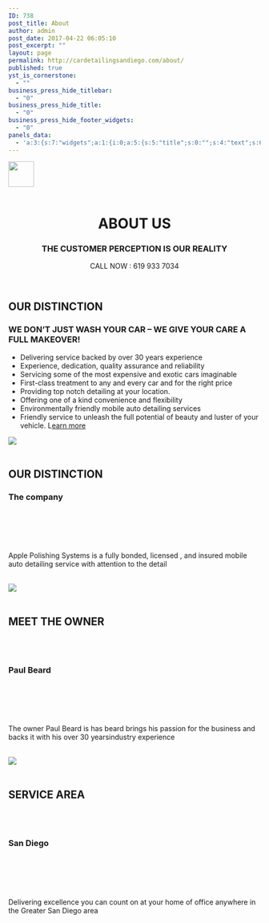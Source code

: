 ```yaml
---
ID: 738
post_title: About
author: admin
post_date: 2017-04-22 06:05:10
post_excerpt: ""
layout: page
permalink: http://cardetailingsandiego.com/about/
published: true
yst_is_cornerstone:
  - ""
business_press_hide_titlebar:
  - "0"
business_press_hide_title:
  - "0"
business_press_hide_footer_widgets:
  - "0"
panels_data:
  - 'a:3:{s:7:"widgets";a:1:{i:0;a:5:{s:5:"title";s:0:"";s:4:"text";s:6:"&nbsp;";s:6:"filter";s:1:"1";s:4:"type";s:6:"visual";s:11:"panels_info";a:7:{s:5:"class";s:31:"SiteOrigin_Widget_Editor_Widget";s:3:"raw";b:0;s:4:"grid";i:0;s:4:"cell";i:0;s:2:"id";i:0;s:9:"widget_id";s:36:"393568e7-ff58-4bf1-b6c9-de2384804376";s:5:"style";a:0:{}}}}s:5:"grids";a:1:{i:0;a:2:{s:5:"cells";i:1;s:5:"style";a:4:{s:10:"background";s:7:"#f46455";s:18:"background_display";s:4:"tile";s:6:"gutter";s:3:"0px";s:11:"row_stretch";s:14:"full-stretched";}}}s:10:"grid_cells";a:1:{i:0;a:4:{s:4:"grid";i:0;s:5:"index";i:0;s:6:"weight";d:0.6632462686569999821273313500569202005863189697265625;s:5:"style";a:0:{}}}}'
---
```

<div id="pl-738" class="panel-layout">
<div id="pg-738-0" class="panel-grid panel-has-style" data-style="{&quot;background&quot;:&quot;#f46455&quot;,&quot;background_display&quot;:&quot;tile&quot;,&quot;gutter&quot;:&quot;0px&quot;,&quot;row_stretch&quot;:&quot;full-stretched&quot;}">
<div class="siteorigin-panels-stretch panel-row-style panel-row-style-for-738-0" data-stretch-type="full-stretched">
<div id="pgc-738-0-0" class="panel-grid-cell" data-weight="0.663246268657">
<div id="panel-738-0-0-0" class="so-panel widget widget_sow-google-map panel-first-child panel-last-child" data-index="0" data-style="{&quot;background_display&quot;:&quot;tile&quot;}">
<div class="pic-side"></div>
<div class="text-side shrinker-parent">
<div class="vertical-aligner">
<div class="item-details preview-content-wrapper  multi">
<div class="draggable-div-holder"></div>
<div class="preview-content-holder shrinker-content effect-fadein">
<div class="preview-icon-holder Icon removable-parent order-handle"><img id="vbid-77df28e5-gtnahtzi" class="preview-element icon-source magic-circle-holder shrinkable-img  allow-mobile-hide aligncenter" src="https://lh3.googleusercontent.com/XgfmL-7H5_jhGGHh5SiXYOtGQVtR4Hn4UkCuielxVQm0yC2S-vf4RLe6sk6cxREnJt0__AM0BesxNpLfFA" width="51" height="51" data-menu-name="PREVIEW_ICON" data-width-before-shrink="80" /></div>
<br class="upper-line-break" />
<div class="preview-title-holder removable-parent order-handle">
<h1 id="vbid-77df28e5-obsllrq6" class="preview-element preview-title magic-circle-holder inner-page text-element quick-text-style-menu   allow-mobile-hide" style="text-align: center;" data-menu-name="PREVIEW_TITLE" data-orig-font-size="45">ABOUT US</h1>
</div>
<div class="preview-subtitle-holder removable-parent order-handle" style="text-align: center;">
<h3 id="vbid-77df28e5-hldxxn2r" class="preview-element preview-subtitle magic-circle-holder text-element quick-text-style-menu   allow-mobile-hide" data-menu-name="PREVIEW_SUBTITLE" data-orig-font-size="12">THE CUSTOMER PERCEPTION IS OUR REALITY</h3>
</div>
<div class="preview-body-holder removable-parent order-handle">
<div id="vbid-77df28e5-lmbiohzi" class="preview-element preview-body magic-circle-holder text-element quick-text-style-menu   allow-mobile-hide" data-menu-name="PREVIEW_BODY">
<p style="text-align: center;">CALL NOW : 619 933 7034</p>

<div class="pic-side"></div>
<div class="text-side shrinker-parent">
<div class="vertical-aligner">
<div class="item-details preview-content-wrapper  multi">
<div class="preview-content-holder shrinker-content"><br class="upper-line-break" />
<div class="preview-title-holder removable-parent order-handle">
<h2 id="vbid-77df28e5-h1q7vdnn" class="preview-element preview-title magic-circle-holder inner-page text-element quick-text-style-menu   allow-mobile-hide" data-menu-name="PREVIEW_TITLE" data-orig-font-size="20">OUR DISTINCTION</h2>
</div>
<div class="preview-subtitle-holder removable-parent order-handle">
<h3 id="vbid-77df28e5-eahirpla" class="preview-element preview-subtitle magic-circle-holder text-element quick-text-style-menu   allow-mobile-hide" data-menu-name="PREVIEW_SUBTITLE" data-orig-font-size="11">WE DON’T JUST WASH YOUR CAR – WE GIVE YOUR CARE A FULL MAKEOVER!</h3>
</div>
<div class="preview-body-holder removable-parent order-handle">
<div id="vbid-77df28e5-ose5uvy2" class="preview-element preview-body magic-circle-holder text-element quick-text-style-menu   allow-mobile-hide" data-menu-name="PREVIEW_BODY">
<ul>
 	<li>Delivering service backed by over 30 years experience</li>
 	<li>Experience, dedication, quality assurance and reliability</li>
 	<li>Servicing some of the most expensive and exotic cars imaginable</li>
 	<li>First-class treatment to any and every car and for the right price</li>
 	<li>Providing top notch detailing at your location.</li>
 	<li>Offering one of a kind convenience and flexibility</li>
 	<li>Environmentally friendly mobile auto detailing services</li>
 	<li>Friendly service to unleash the full potential of beauty and luster of your vehicle. L<a href="http://cardetailingsandiego.com/our_distinction" data-cke-saved-href="http://cardetailingsandiego.com/our_distinction">earn more</a></li>
</ul>
</div>
<div id="items-holder">
<div id="vbid-77df28e5-0m0qlrxo" class="sub item-box  page-box style-77df28e5-eqdfmwoe left-side top-side bottom-side" data-holder-type="page" data-child-type="STYLE" data-styleid="style-77df28e5-eqdfmwoe" data-preview-styleid="style-77df28e5-eqdfmwoe" data-preset-type-id="UNRESOLVED" data-row="1">
<div class="page-wrapper item-wrapper ">
<div class="item-content leaf multi_layout page content -container" data-self="vbid-77df28e5-0m0qlrxo" data-preview-style="style-77df28e5-eqdfmwoe" data-style="style-bcb38-bwz05fysvv" data-orig-thumb-height="" data-orig-thumb-width="" data-vbid="vbid-77df28e5-0m0qlrxo" data-bgimg="">
<div class="multi-container preview image-cover">
<div class="Picture item-preview">
<div class="preview-image-holder">
<div id="no-image" class="background-image-div preview-element image-source magic-circle-holder unfold-left load-high-res" data-menu-name="BACKGROUND_IMAGE"></div>
<div class="helper-div middle-center">
<div class="pic-side"></div>
<div class="text-side shrinker-parent">
<div class="vertical-aligner">
<div class="item-details preview-content-wrapper  multi">
<div class="preview-content-holder shrinker-content">
<div class="preview-icon-holder Icon removable-parent order-handle"><img id="vbid-77df28e5-k9bfdpfw" class="preview-element icon-source magic-circle-holder shrinkable-img  allow-mobile-hide" src="https://lh3.googleusercontent.com/aR3SvoaqxEOF88WUmWMOkaQL1G8lHT0U-6LYmRP1gZRfEJdAqpB8W3sRudG_XjzfkXkkGi4heYL41atJ-Q" data-menu-name="PREVIEW_ICON" data-width-before-shrink="40" /></div>
<br class="upper-line-break" />
<div class="preview-title-holder removable-parent order-handle">
<h2 id="vbid-77df28e5-pffs8b3c" class="preview-element preview-title magic-circle-holder inner-page text-element quick-text-style-menu   allow-mobile-hide" data-menu-name="PREVIEW_TITLE" data-orig-font-size="16">OUR DISTINCTION</h2>
</div>
<div class="preview-subtitle-holder removable-parent order-handle">
<h3 id="vbid-77df28e5-kfribhdj" class="preview-element preview-subtitle magic-circle-holder text-element quick-text-style-menu   allow-mobile-hide" data-menu-name="PREVIEW_SUBTITLE" data-orig-font-size="12">The company</h3>
</div>
<br class="lower-line-break" /><br class="upper-line-break" />
<div class="preview-divider-holder removable-parent order-handle"></div>
<br class="lower-line-break" /><br class="upper-line-break" />
<div class="preview-body-holder removable-parent order-handle">
<div id="vbid-77df28e5-wbcmhznq" class="preview-element preview-body magic-circle-holder text-element quick-text-style-menu   allow-mobile-hide" data-menu-name="PREVIEW_BODY">

Apple Polishing Systems is a fully bonded, licensed , and insured mobile auto detailing service with attention to the detail

</div>
</div>
<br class="lower-line-break" />
<div class="element-placeholder" data-elementtype="PRICE"></div>
<div class="preview-form order-handle"></div>
<div class="preview-item-links order-handle "></div>
<div class="element-placeholder" data-elementtype="SOCIAL"></div>
</div>
</div>
</div>
</div>
</div>
</div>
</div>
</div>
</div>
</div>
</div>
<div id="vbid-77df28e5-bnm1tvdr" class="sub item-box  page-box style-77df28e5-eqdfmwoe top-side bottom-side" data-holder-type="page" data-child-type="STYLE" data-styleid="style-77df28e5-eqdfmwoe" data-preview-styleid="style-77df28e5-eqdfmwoe" data-preset-type-id="UNRESOLVED" data-row="1">
<div class="page-wrapper item-wrapper ">
<div class="item-content leaf multi_layout page content -container" data-self="vbid-77df28e5-bnm1tvdr" data-preview-style="style-77df28e5-eqdfmwoe" data-style="style-bcb38-bwz05fysvv" data-orig-thumb-height="" data-orig-thumb-width="" data-vbid="vbid-77df28e5-bnm1tvdr" data-bgimg="">
<div class="multi-container preview image-cover">
<div class="Picture item-preview">
<div class="preview-image-holder">
<div id="no-image" class="background-image-div preview-element image-source magic-circle-holder unfold-left load-high-res" data-menu-name="BACKGROUND_IMAGE"></div>
<div class="helper-div middle-center">
<div class="pic-side"></div>
<div class="text-side shrinker-parent">
<div class="vertical-aligner">
<div class="item-details preview-content-wrapper  multi">
<div class="preview-content-holder shrinker-content">
<div class="preview-icon-holder Icon removable-parent order-handle"><img id="vbid-77df28e5-ci3uhi56" class="preview-element icon-source magic-circle-holder shrinkable-img  allow-mobile-hide" src="https://lh3.googleusercontent.com/slfw7ic2QvnSWwk6z7QRLNjPOmiXFcy_Zaw7aACIOGGMBI3kBlPGWW_L-0eBqiIvujii2vokVwK9fM4qo8g" data-menu-name="PREVIEW_ICON" data-width-before-shrink="40" /></div>
<br class="upper-line-break" />
<div class="preview-title-holder removable-parent order-handle">
<h2 id="vbid-77df28e5-abk4rxrv" class="preview-element preview-title magic-circle-holder inner-page text-element quick-text-style-menu   allow-mobile-hide" data-menu-name="PREVIEW_TITLE" data-orig-font-size="16">MEET THE OWNER</h2>
</div>
<br class="lower-line-break" /><br class="upper-line-break" />
<div class="preview-subtitle-holder removable-parent order-handle">
<h3 id="vbid-77df28e5-ioiyz2ni" class="preview-element preview-subtitle magic-circle-holder text-element quick-text-style-menu   allow-mobile-hide" data-menu-name="PREVIEW_SUBTITLE" data-orig-font-size="12">Paul Beard</h3>
</div>
<br class="lower-line-break" /><br class="upper-line-break" />
<div class="preview-divider-holder removable-parent order-handle"></div>
<br class="lower-line-break" /><br class="upper-line-break" />
<div class="preview-body-holder removable-parent order-handle">
<div id="vbid-77df28e5-aosfznrb" class="preview-element preview-body magic-circle-holder text-element quick-text-style-menu   allow-mobile-hide" data-menu-name="PREVIEW_BODY">

The owner Paul Beard is has beard brings his passion for the business and backs it with his over 30 yearsindustry experience

</div>
</div>
<br class="lower-line-break" />
<div class="element-placeholder" data-elementtype="PRICE"></div>
<div class="preview-form order-handle"></div>
<div class="preview-item-links order-handle "></div>
<div class="element-placeholder" data-elementtype="SOCIAL"></div>
</div>
</div>
</div>
</div>
</div>
</div>
</div>
</div>
</div>
</div>
</div>
<div id="vbid-77df28e5-c0lnarxv" class="sub item-box  page-box style-77df28e5-eqdfmwoe right-side top-side bottom-side" data-holder-type="page" data-child-type="STYLE" data-styleid="style-77df28e5-eqdfmwoe" data-preview-styleid="style-77df28e5-eqdfmwoe" data-preset-type-id="UNRESOLVED" data-row="1">
<div class="page-wrapper item-wrapper ">
<div class="item-content leaf multi_layout page content -container" data-self="vbid-77df28e5-c0lnarxv" data-preview-style="style-77df28e5-eqdfmwoe" data-style="style-bcb38-bwz05fysvv" data-orig-thumb-height="" data-orig-thumb-width="" data-vbid="vbid-77df28e5-c0lnarxv" data-bgimg="">
<div class="multi-container preview image-cover">
<div class="Picture item-preview">
<div class="preview-image-holder">
<div id="no-image" class="background-image-div preview-element image-source magic-circle-holder unfold-left load-high-res" data-menu-name="BACKGROUND_IMAGE"></div>
<div class="helper-div middle-center">
<div class="pic-side"></div>
<div class="text-side shrinker-parent">
<div class="vertical-aligner">
<div class="item-details preview-content-wrapper  multi">
<div class="preview-content-holder shrinker-content">
<div class="preview-icon-holder Icon removable-parent order-handle"><img id="vbid-77df28e5-apqwkm0a" class="preview-element icon-source magic-circle-holder shrinkable-img  allow-mobile-hide" src="https://lh3.googleusercontent.com/l0pLQaLIjZJhQ79bzf3fnlVmwWY58gEcBx3pCb9mBfr30NEyHq-AYX6yre_qGp9Mrntt2iH-_P8dWKQi" data-menu-name="PREVIEW_ICON" data-width-before-shrink="40" /></div>
<br class="upper-line-break" />
<div class="preview-title-holder removable-parent order-handle">
<h2 id="vbid-77df28e5-mbr0hngh" class="preview-element preview-title magic-circle-holder inner-page text-element quick-text-style-menu   allow-mobile-hide" data-menu-name="PREVIEW_TITLE" data-orig-font-size="16">SERVICE AREA</h2>
</div>
<br class="lower-line-break" /><br class="upper-line-break" />
<div class="preview-subtitle-holder removable-parent order-handle">
<h3 id="vbid-77df28e5-fsx5qi7z" class="preview-element preview-subtitle magic-circle-holder text-element quick-text-style-menu   allow-mobile-hide" data-menu-name="PREVIEW_SUBTITLE" data-orig-font-size="12">San Diego</h3>
</div>
<br class="lower-line-break" /><br class="upper-line-break" />
<div class="preview-divider-holder removable-parent order-handle"></div>
<br class="lower-line-break" /><br class="upper-line-break" />
<div class="preview-body-holder removable-parent order-handle">
<div id="vbid-77df28e5-fxxa2gaa" class="preview-element preview-body magic-circle-holder text-element quick-text-style-menu   allow-mobile-hide" data-menu-name="PREVIEW_BODY">

Delivering excellence you can count on at your home of office anywhere in the Greater San Diego area

</div>
</div>
</div>
</div>
</div>
</div>
</div>
</div>
</div>
</div>
</div>
</div>
</div>
</div>
</div>
</div>
</div>
</div>
</div>
</div>
</div>
</div>
</div>
</div>
</div>
</div>
</div>
</div>
</div>
</div>